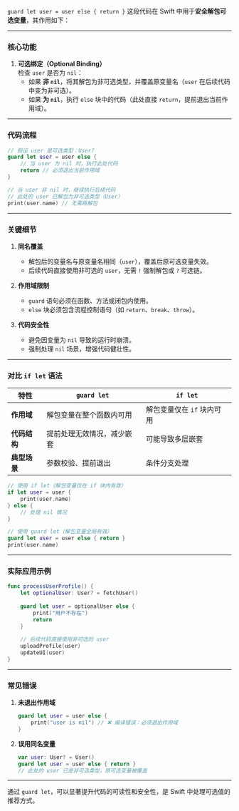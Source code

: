 `guard let user = user else { return }` 这段代码在 Swift 中用于**安全解包可选变量**，其作用如下：

---

### 核心功能
1. **可选绑定（Optional Binding）**  
   检查 `user` 是否为 `nil`：
   - 如果 **非 `nil`**，将其解包为非可选类型，并覆盖原变量名（`user` 在后续代码中变为非可选）。
   - 如果 **为 `nil`**，执行 `else` 块中的代码（此处直接 `return`，提前退出当前作用域）。

---

### 代码流程
```swift
// 假设 user 是可选类型：User?
guard let user = user else {
    // 当 user 为 nil 时，执行此处代码
    return // 必须退出当前作用域
}

// 当 user 非 nil 时，继续执行后续代码
// 此处的 user 已解包为非可选类型（User）
print(user.name) // 无需再解包
```

---

### 关键细节
1. **同名覆盖**  
   - 解包后的变量名与原变量名相同（`user`），覆盖后原可选变量失效。
   - 后续代码直接使用非可选的 `user`，无需 `!` 强制解包或 `?` 可选链。

2. **作用域限制**  
   - `guard` 语句必须在函数、方法或闭包内使用。
   - `else` 块必须包含流程控制语句（如 `return`、`break`、`throw`）。

3. **代码安全性**  
   - 避免因变量为 `nil` 导致的运行时崩溃。
   - 强制处理 `nil` 场景，增强代码健壮性。

---

### 对比 `if let` 语法
| **特性**           | `guard let`                          | `if let`                          |
|--------------------|--------------------------------------|-----------------------------------|
| **作用域**         | 解包变量在整个函数内可用               | 解包变量仅在 `if` 块内可用          |
| **代码结构**       | 提前处理无效情况，减少嵌套             | 可能导致多层嵌套                   |
| **典型场景**       | 参数校验、提前退出                     | 条件分支处理                       |

```swift
// 使用 if let（解包变量仅在 if 块内有效）
if let user = user {
    print(user.name)
} else {
    // 处理 nil 情况
}

// 使用 guard let（解包变量全局有效）
guard let user = user else { return }
print(user.name)
```

---

### 实际应用示例
```swift
func processUserProfile() {
    let optionalUser: User? = fetchUser()
    
    guard let user = optionalUser else {
        print("用户不存在")
        return
    }
    
    // 后续代码直接使用非可选的 user
    uploadProfile(user)
    updateUI(user)
}
```

---

### 常见错误
1. **未退出作用域**  
   ```swift
   guard let user = user else {
       print("user is nil") // ❌ 编译错误：必须退出作用域
   }
   ```

2. **误用同名变量**  
   ```swift
   var user: User? = User()
   guard let user = user else { return }
   // 此处的 user 已是非可选类型，原可选变量被覆盖
   ```

---

通过 `guard let`，可以显著提升代码的可读性和安全性，是 Swift 中处理可选值的推荐方式。